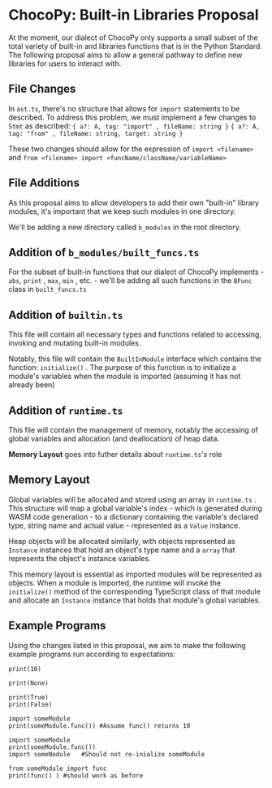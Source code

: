 # ChocoPy: Built-in Libraries Proposal
At the moment, our dialect of ChocoPy only supports a small subset of the total variety of built-in and libraries functions that is in the Python Standard. The following proposal aims to allow a general pathway to define new libraries for users to interact with.

## File Changes
In `ast.ts`, there's no structure that allows for `import` statements to be described. To address this problem, we must implement a few changes to `Stmt` as described:
`{ a?: A, tag: "import" , fileName: string }`
`{ a?: A, tag: "from" , fileName: string, target: string }`

These two changes should allow for the expression of `import <filename>` and `from <filename> import <funcName/className/variableName>`

## File Additions
As this proposal aims to allow developers to add their own "built-in" library modules, it's important that we keep such modules in one directory.

We'll be adding a new directory called `b_modules` in the root directory.

## Addition of `b_modules/built_funcs.ts`
For the subset of built-in functions that our dialect of ChocoPy implements - `abs`, `print` , `max`, `min` , etc. - we'll be adding all such functions in the `BFunc` class in `built_funcs.ts`

## Addition of `builtin.ts`
This file will contain all necessary types and functions related to accessing, invoking and mutating built-in modules. 

Notably, this file will contain the `BuiltInModule` interface which contains the function: `initialize()` . The purpose of this function is to initialize a module's variables when the module is imported (assuming it has not already been)

## Addition of `runtime.ts`
This file will contain the management of memory, notably the accessing of global variables and allocation (and deallocation) of heap data. 

**Memory Layout** goes into futher details about `runtime.ts`'s role

## Memory Layout
Global variables will be allocated and stored using an array in `runtime.ts` . This structure will map a global variable's index - which is generated during WASM code generation - to a dictionary containing the variable's declared type, string name and actual value - represented as a `Value` instance.

Heap objects will be allocated similarly, with objects represented as `Instance` instances that hold an object's type name and a `array` that represents the object's instance variables.

This memory layout is essential as imported modules will be represented as objects. When a module is imported, the runtime will invoke the `initialize()` method of the corresponding TypeScript class of that module and allocate an `Instance` instance that holds that module's global variables. 

## Example Programs
Using the changes listed in this proposal, we aim to make the following example programs run according to expectations:

```
print(10)
```

```
print(None)
```

```
print(True)
print(False)
```


```
import someModule
print(someModule.func()) #Assume func() returns 10
```

```
import someModule
print(someModule.func())
import someNodule   #Should not re-inialize someModule
```

```
from someModule import func
print(func() ) #should work as before 
```